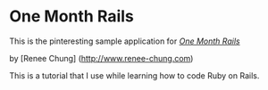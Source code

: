 # One Month Rails

This is the pinteresting sample application for [*One Month Rails*](http://onemonthrails.com)

by [Renee Chung] (http://www.renee-chung.com)

This is a tutorial that I use while learning how to code Ruby on Rails.
